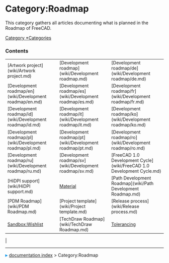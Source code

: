 # Category:Roadmap
This category gathers all articles documenting what is planned in the Roadmap of FreeCAD.

[Category   *Categories](Category_Categories.md)

### Contents

|     |     |     |
| --- | --- | --- |
| [Artwork project](wiki/Artwork project.md) | [Development roadmap](wiki/Development roadmap.md) | [Development roadmap/de](wiki/Development roadmap/de.md) |
| [Development roadmap/en](wiki/Development roadmap/en.md) | [Development roadmap/es](wiki/Development roadmap/es.md) | [Development roadmap/fr](wiki/Development roadmap/fr.md) |
| [Development roadmap/id](wiki/Development roadmap/id.md) | [Development roadmap/it](wiki/Development roadmap/it.md) | [Development roadmap/ko](wiki/Development roadmap/ko.md) |
| [Development roadmap/pl](wiki/Development roadmap/pl.md) | [Development roadmap/pt](wiki/Development roadmap/pt.md) | [Development roadmap/ro](wiki/Development roadmap/ro.md) |
| [Development roadmap/ru](wiki/Development roadmap/ru.md) | [Development roadmap/sv](wiki/Development roadmap/sv.md) | [FreeCAD 1.0 Development Cycle](wiki/FreeCAD 1.0 Development Cycle.md) |
| [HiDPI support](wiki/HiDPI support.md) | [Material](wiki/Material.md) | [Path Development Roadmap](wiki/Path Development Roadmap.md) |
| [PDM Roadmap](wiki/PDM Roadmap.md) | [Project template](wiki/Project template.md) | [Release process](wiki/Release process.md) |
| [Sandbox:Wishlist](wiki/Sandbox_Wishlist.md) | [TechDraw Roadmap](wiki/TechDraw Roadmap.md) | [Tolerancing](wiki/Tolerancing.md) |
|



---
![](images/Right_arrow.png) [documentation index](../README.md) > Category:Roadmap
